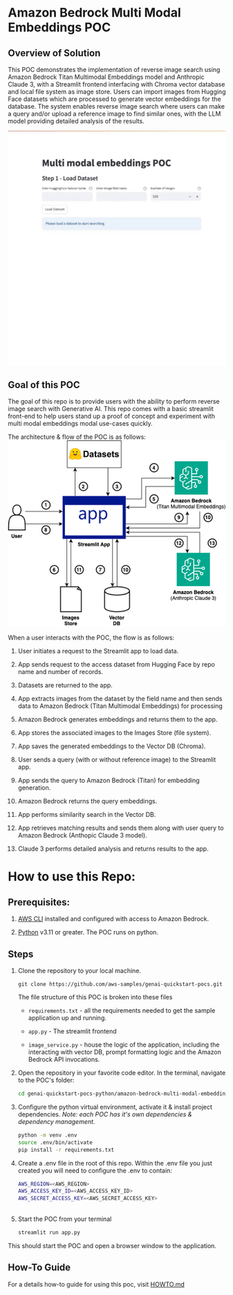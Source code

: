 # Amazon Bedrock Multi Modal Embeddings POC

## Overview of Solution

This POC demonstrates the implementation of reverse image search using Amazon Bedrock Titan Multimodal Embeddings model and Anthropic Claude 3, with a Streamlit frontend interfacing with Chroma vector database and local file system as image store. Users can import images from Hugging Face datasets which are processed to generate vector embeddings for the database. The system enables reverse image search where users can make a query and/or upload a reference image to find similar ones, with the LLM model providing detailed analysis of the results.

![A gif of a screen recording show casing the Amazon Bedrock Multi Modal Embeddings POC functionality](images/demo.gif)


## Goal of this POC
The goal of this repo is to provide users with the ability to perform reverse image search with Generative AI. This repo comes with a basic streamlit front-end to help users stand up a proof of concept and experiment with multi modal embeddings modal use-cases quickly.

The architecture & flow of the POC is as follows:
![POC Architecture & Flow](images/architecture.png 'POC Architecture')


When a user interacts with the POC, the flow is as follows:

1. User initiates a request to the Streamlit app to load data.

1. App sends request to the access dataset from Hugging Face by repo name and number of records.

1. Datasets are returned to the app.

1. App extracts images from the dataset by the field name and then sends data to Amazon Bedrock (Titan Multimodal Embeddings) for processing

1. Amazon Bedrock generates embeddings and returns them to the app.

1. App stores the associated images to the Images Store (file system).

1. App saves the generated embeddings to the Vector DB (Chroma).

1. User sends a query (with or without reference image) to the Streamlit app.

1. App sends the query to Amazon Bedrock (Titan) for embedding generation.

1. Amazon Bedrock returns the query embeddings.

1. App performs similarity search in the Vector DB.

1. App retrieves matching results and sends them along with user query to Amazon Bedrock (Anthopic Claude 3 model).

1. Claude 3 performs detailed analysis and returns results to the app.




# How to use this Repo:

## Prerequisites:

1. [AWS CLI](https://docs.aws.amazon.com/cli/latest/userguide/getting-started-install.html) installed and configured with access to Amazon Bedrock.

1. [Python](https://www.python.org/downloads/) v3.11 or greater. The POC runs on python. 



## Steps
1. Clone the repository to your local machine.

    ```
    git clone https://github.com/aws-samples/genai-quickstart-pocs.git
    ```
    
    The file structure of this POC is broken into these files
    
    * `requirements.txt` - all the requirements needed to get the sample application up and running.
    * `app.py` - The streamlit frontend
    
    
    * `image_service.py` - house the logic of the application, including the interacting with vector DB, prompt formatting logic and the Amazon Bedrock API invocations.
    
    

1. Open the repository in your favorite code editor. In the terminal, navigate to the POC's folder:
    ```zsh
    cd genai-quickstart-pocs-python/amazon-bedrock-multi-modal-embeddings-poc
    ```

1. Configure the python virtual environment, activate it & install project dependencies. *Note: each POC has it's own dependencies & dependency management.*
    ```zsh
    python -m venv .env
    source .env/bin/activate
    pip install -r requirements.txt
    ```

1. Create a .env file in the root of this repo. Within the .env file you just created you will need to configure the .env to contain:

    ```zsh
    AWS_REGION=<AWS_REGION>
	AWS_ACCESS_KEY_ID=<AWS_ACCESS_KEY_ID>
	AWS_SECRET_ACCESS_KEY=<AWS_SECRET_ACCESS_KEY>
          
    ```


1. Start the POC from your terminal
    ```zsh
    streamlit run app.py
    ```
This should start the POC and open a browser window to the application. 

## How-To Guide
For a details how-to guide for using this poc, visit [HOWTO.md](HOWTO.md)

